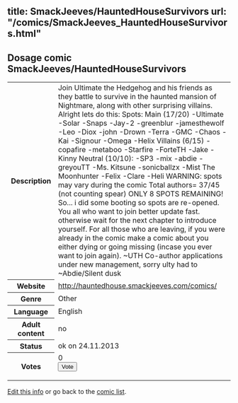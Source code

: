 title: SmackJeeves/HauntedHouseSurvivors
url: "/comics/SmackJeeves_HauntedHouseSurvivors.html"
---
Dosage comic SmackJeeves/HauntedHouseSurvivors
-----------------------------------------

<p id="msg"></p>
<script type="text/javascript">
if (window.location.search === '?edit_info_mail=sent_ok') {
  var elem = document.getElementById("msg");
  elem.innerHTML = 'Edited information sucessfully sent for review, which is usually done daily. Thanks!';
  elem.className = 'ok';
}
</script>
<table class="comicinfo">
<tr>
<th>Description</th><td>Join Ultimate the Hedgehog and his friends as they battle to survive in the haunted mansion of Nightmare, along with other surprising villains. Alright lets do this: Spots: Main (17/20) -Ultimate -Solar -Snaps -Jay-2 -greenblur -jamesthewolf -Leo -Diox -john -Drown -Terra -GMC -Chaos -Kai -Signour -Omega -Helix Villains (6/15) -copafire -metaboo -Starfire -ForteTH -Jake -Kinny Neutral (10/10): -SP3 -mix -abdie -greyouTT -Ms. Kitsune -sonicballzx -Mist The Moonhunter -Felix -Clare -Heli WARNING: spots may vary during the comic Total authors= 37/45 (not counting spear) ONLY 8 SPOTS REMAINING! So... i did some booting so spots are re-opened. You all who want to join better update fast. otherwise wait for the next chapter to introduce yourself. For all those who are leaving, if you were already in the comic make a comic about you either dying or going missing (incase you ever want to join again). ~UTH Co-author applications under new management, sorry ulty had to ~Abdie/Silent dusk</td>
</tr>
<tr>
<th>Website</th><td><a href="http://hauntedhouse.smackjeeves.com/comics/">http://hauntedhouse.smackjeeves.com/comics/</a></td>
</tr>
<tr>
<th>Genre</th><td>Other</td>
</tr>
<tr>
<th>Language</th><td>English</td>
</tr>
<tr>
<th>Adult content</th><td>no</td>
</tr>
<tr>
<th>Status</th><td>ok on 24.11.2013</td>
</tr>
<tr>
<th>Votes</th><td>0
<form action="http://gaecounter.appspot.com/count/" method="POST">
<input name="name" type="hidden" value="SmackJeeves_HauntedHouseSurvivors"/>
<input name="uid" type="hidden" id="voteuid" value=""/>
<input type="submit" value="Vote"/>
</form>
</td>
</tr>
</table>
<script type="text/javascript">
var ua = navigator.userAgent;
document.getElementById("voteuid").value = ua.replace(/[^a-zA-Z0-9\._:]/g , "_");;
</script>

[Edit this info](SmackJeeves_HauntedHouseSurvivors_edit.html) or go back to the [comic list](../comic-index.html).
